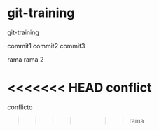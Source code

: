 # git-training
git-training

commit1
commit2
commit3

rama 
rama 2

<<<<<<< HEAD
conflict
=======
conflicto
>>>>>>> rama
